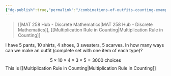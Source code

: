 ```yaml
---
{"dg-publish":true,"permalink":"/combinations-of-outfits-counting-example/","dgHomeLink":true,"dgPassFrontmatter":false,"dgShowLocalGraph":true}
---
```


> [[MAT 258 Hub - Discrete Mathematics|MAT 258 Hub - Discrete Mathematics]], [[Multiplication Rule in Counting|Multiplication Rule in Counting]]

I have 5 pants, 10 shirts, 4 shoes, 3 sweaters, 5 scarves.
In how many ways can we make an outfit (complete set with one item of each type)?

$$
5\times 10 \times 4\times 3\times 5 = 3000 \text{ choices}
$$
This is [[Multiplication Rule in Counting|Multiplication Rule in Counting]]
